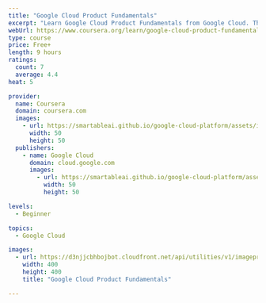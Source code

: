 ```yaml
---
title: "Google Cloud Product Fundamentals"
excerpt: "Learn Google Cloud Product Fundamentals from Google Cloud. This course builds on the Business Transformation with Google Cloud course by taking you on a journey into the technology lens of an organization's transformation. Specifically, we'll ..."
webUrl: https://www.coursera.org/learn/google-cloud-product-fundamentals
type: course
price: Free+
length: 9 hours
ratings:
  count: 7
  average: 4.4
heat: 5

provider:
  name: Coursera
  domain: coursera.com
  images:
    - url: https://smartableai.github.io/google-cloud-platform/assets/images/organizations/coursera.com-50x50.jpg
      width: 50
      height: 50
  publishers:
    - name: Google Cloud
      domain: cloud.google.com
      images:
        - url: https://smartableai.github.io/google-cloud-platform/assets/images/organizations/cloud.google.com-50x50.jpg
          width: 50
          height: 50

levels:
  - Beginner

topics:
  - Google Cloud

images:
  - url: https://d3njjcbhbojbot.cloudfront.net/api/utilities/v1/imageproxy/https://s3.amazonaws.com/coursera-course-photos/77/5daa76f3e74f3c8e5775b05776cffc/newlogo_GCFUN.png?auto=format%2Ccompress&dpr=1&w=400&h=400&fit=fill&bg=FFF
    width: 400
    height: 400
    title: "Google Cloud Product Fundamentals"

---
```


